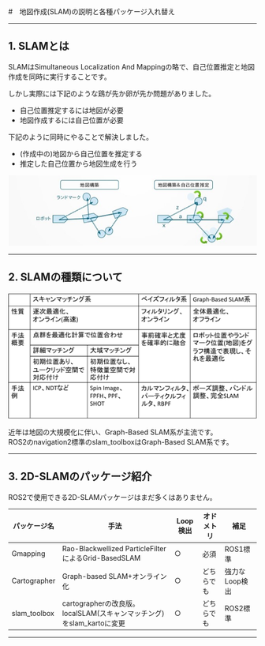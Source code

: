#　地図作成(SLAM)の説明と各種パッケージ入れ替え

---

## 1. SLAMとは
SLAMはSimultaneous Localization And Mappingの略で、自己位置推定と地図作成を同時に実行することです。

しかし実際には下記のような鶏が先か卵が先か問題がありました。

- 自己位置推定するには地図が必要
- 地図作成するには自己位置が必要


下記のように同時にやることで解決しました。

- (作成中の)地図から自己位置を推定する
- 推定した自己位置から地図生成を行う

![](./img/slam_alg.jpg)

---

## 2. SLAMの種類について
![](./img/slam種類.png)

近年は地図の大規模化に伴い、Graph-Based SLAM系が主流です。  
ROS2のnavigation2標準のslam_toolboxはGraph-Based SLAM系です。

---

## 3. 2D-SLAMのパッケージ紹介

ROS2で使用できる2D-SLAMパッケージはまだ多くはありません。

|パッケージ名 |手法 |Loop検出 |オドメトリ|補足|
|-|-|-|-|-|
|Gmapping|Rao-Blackwellized ParticleFilterによるGrid-BasedSLAM|○|必須|ROS1標準|
|Cartographer|Graph-based SLAM+オンライン化|○|どちらでも|強力なLoop検出|
|slam_toolbox|cartographerの改良版。localSLAM(スキャンマッチング)をslam_kartoに変更|○|どちらでも|ROS2標準|

---

